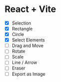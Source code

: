 # React + Vite

- [x] Selection
- [x] Rectangle
- [x] Circle 
- [x] Select Elements
- [ ] Drag and Move  
- [ ] Rotate
- [ ] Scale
- [ ] Line / Arrow
- [ ] Eraser
- [ ] Export as Image